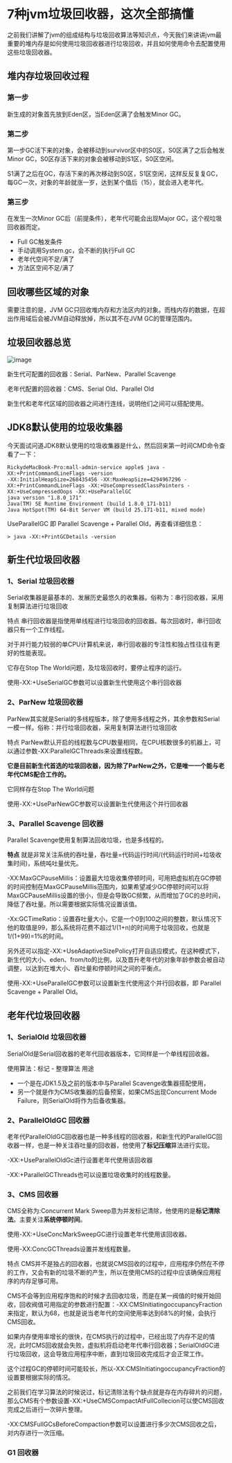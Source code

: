# 7种jvm垃圾回收器，这次全部搞懂

之前我们讲解了jvm的组成结构与垃圾回收算法等知识点，今天我们来讲讲jvm最重要的堆内存是如何使用垃圾回收器进行垃圾回收，并且如何使用命令去配置使用这些垃圾回收器。


## 堆内存垃圾回收过程
### 第一步
新生成的对象首先放到Eden区，当Eden区满了会触发Minor GC。

### 第二步
第一步GC活下来的对象，会被移动到survivor区中的S0区，S0区满了之后会触发Minor GC，S0区存活下来的对象会被移动到S1区，S0区空闲。

S1满了之后在GC，存活下来的再次移动到S0区，S1区空闲，这样反反复复GC，每GC一次，对象的年龄就涨一岁，达到某个值后（15），就会进入老年代。

### 第三步
在发生一次Minor GC后（前提条件），老年代可能会出现Major GC，这个视垃圾回收器而定。
* Full GC触发条件
* 手动调用System.gc，会不断的执行Full GC
* 老年代空间不足/满了
* 方法区空间不足/满了

## 回收哪些区域的对象
需要注意的是，JVM GC只回收堆内存和方法区内的对象。而栈内存的数据，在超出作用域后会被JVM自动释放掉，所以其不在JVM GC的管理范围内。

## 垃圾回收器总览
![image](https://user-images.githubusercontent.com/13992911/115179669-6ddce180-a106-11eb-9df9-4e932c371256.png)

新生代可配置的回收器：Serial、ParNew、Parallel Scavenge

老年代配置的回收器：CMS、Serial Old、Parallel Old

新生代和老年代区域的回收器之间进行连线，说明他们之间可以搭配使用。

## JDK8默认使用的垃圾收集器
今天面试问道JDK8默认使用的垃圾收集器是什么，然后回来第一时间CMD命令查看了一下：
```
RickydeMacBook-Pro:mall-admin-service apple$ java -XX:+PrintCommandLineFlags -version
-XX:InitialHeapSize=268435456 -XX:MaxHeapSize=4294967296 -XX:+PrintCommandLineFlags -XX:+UseCompressedClassPointers -XX:+UseCompressedOops -XX:+UseParallelGC
java version "1.8.0_171"
Java(TM) SE Runtime Environment (build 1.8.0_171-b11)
Java HotSpot(TM) 64-Bit Server VM (build 25.171-b11, mixed mode)

```
UseParallelGC 即 Parallel Scavenge + Parallel Old，再查看详细信息：
```
> java -XX:+PrintGCDetails -version
```

## 新生代垃圾回收器
### 1、Serial 垃圾回收器
Serial收集器是最基本的、发展历史最悠久的收集器。俗称为：串行回收器，采用复制算法进行垃圾回收

特点
串行回收器是指使用单线程进行垃圾回收的回收器。每次回收时，串行回收器只有一个工作线程。

对于并行能力较弱的单CPU计算机来说，串行回收器的专注性和独占性往往有更好的性能表现。

它存在Stop The World问题，及垃圾回收时，要停止程序的运行。

使用-XX:+UseSerialGC参数可以设置新生代使用这个串行回收器


### 2、ParNew 垃圾回收器
ParNew其实就是Serial的多线程版本，除了使用多线程之外，其余参数和Serial一模一样。俗称：并行垃圾回收器，采用复制算法进行垃圾回收

特点
ParNew默认开启的线程数与CPU数量相同，在CPU核数很多的机器上，可以通过参数-XX:ParallelGCThreads来设置线程数。

**它是目前新生代首选的垃圾回收器，因为除了ParNew之外，它是唯一一个能与老年代CMS配合工作的。**

它同样存在Stop The World问题

使用-XX:+UseParNewGC参数可以设置新生代使用这个并行回收器

### 3、Parallel Scavenge 回收器
Parallel Scavenge使用复制算法回收垃圾，也是多线程的。

**特点**
就是非常关注系统的吞吐量，吞吐量=代码运行时间/(代码运行时间+垃圾收集时间)，系统吨吐量优先。

-XX:MaxGCPauseMillis：设置最大垃圾收集停顿时间，可用把虚拟机在GC停顿的时间控制在MaxGCPauseMillis范围内，如果希望减少GC停顿时间可以将MaxGCPauseMillis设置的很小，但是会导致GC频繁，从而增加了GC的总时间，降低了吞吐量。所以需要根据实际情况设置该值。

-Xx:GCTimeRatio：设置吞吐量大小，它是一个0到100之间的整数，默认情况下他的取值是99，那么系统将花费不超过1/(1+n)的时间用于垃圾回收，也就是1/(1+99)=1%的时间。

另外还可以指定-XX:+UseAdaptiveSizePolicy打开自适应模式，在这种模式下，新生代的大小、eden、from/to的比例，以及晋升老年代的对象年龄参数会被自动调整，以达到在堆大小、吞吐量和停顿时间之间的平衡点。

使用-XX:+UseParallelGC参数可以设置新生代使用这个并行回收器，即 Parallel Scavenge + Parallel Old。

## 老年代垃圾回收器
### 1、SerialOld 垃圾回收器
SerialOld是Serial回收器的老年代回收器版本，它同样是一个单线程回收器。

使用算法：标记 - 整理算法
用途
* 一个是在JDK1.5及之前的版本中与Parallel Scavenge收集器搭配使用，
* 另一个就是作为CMS收集器的后备预案，如果CMS出现Concurrent Mode Failure，则SerialOld将作为后备收集器。

### 2、ParallelOldGC 回收器
老年代ParallelOldGC回收器也是一种多线程的回收器，和新生代的ParallelGC回收器一样，也是一种关注吞吐量的回收器，他使用了**标记压缩**算法进行实现。

-XX:+UseParallelOldGc进行设置老年代使用该回收器

-XX:+ParallelGCThreads也可以设置垃圾收集时的线程数量。

### 3、CMS 回收器
CMS全称为:Concurrent Mark Sweep意为并发标记清除，他使用的是**标记清除法**。主要关注**系统停顿时间**。

使用-XX:+UseConcMarkSweepGC进行设置老年代使用该回收器。

使用-XX:ConcGCThreads设置并发线程数量。

特点
CMS并不是独占的回收器，也就说CMS回收的过程中，应用程序仍然在不停的工作，又会有新的垃圾不断的产生，所以在使用CMS的过程中应该确保应用程序的内存足够可用。

CMS不会等到应用程序饱和的时候才去回收垃圾，而是在某一阀值的时候开始回收，回收阀值可用指定的参数进行配置：-XX:CMSInitiatingoccupancyFraction来指定，默认为68，也就是说当老年代的空间使用率达到68%的时候，会执行CMS回收。

如果内存使用率增长的很快，在CMS执行的过程中，已经出现了内存不足的情况，此时CMS回收就会失败，虚拟机将启动老年代串行回收器；SerialOldGC进行垃圾回收，这会导致应用程序中断，直到垃圾回收完成后才会正常工作。

这个过程GC的停顿时间可能较长，所以-XX:CMSInitiatingoccupancyFraction的设置要根据实际的情况。

之前我们在学习算法的时候说过，标记清除法有个缺点就是存在内存碎片的问题，那么CMS有个参数设置-XX:+UseCMSCompactAtFullCollecion可以使CMS回收完成之后进行一次碎片整理。

-XX:CMSFullGCsBeforeCompaction参数可以设置进行多少次CMS回收之后，对内存进行一次压缩。

### G1 回收器
